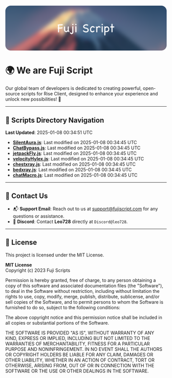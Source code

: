 ![Banner](.github/b.webp)

# 🌍 **We are Fuji Script**

Our global team of developers is dedicated to creating powerful, open-source scripts for Rise Client, designed to enhance your experience and unlock new possibilities! 🌟

---
<!-- SCRIPTS_NAVIGATION_START -->
## 📂 **Scripts Directory Navigation**

**Last Updated**: 2025-01-08 00:34:51 UTC

- **[SilentAura.js](scripts/SilentAura.js)**: Last modified on 2025-01-08 00:34:45 UTC
- **[ChatBypass.js](scripts/ChatBypass.js)**: Last modified on 2025-01-08 00:34:45 UTC
- **[jetpackFly.js](scripts/jetpackFly.js)**: Last modified on 2025-01-08 00:34:45 UTC
- **[velocityHylex.js](scripts/velocityHylex.js)**: Last modified on 2025-01-08 00:34:45 UTC
- **[chestxray.js](scripts/chestxray.js)**: Last modified on 2025-01-08 00:34:45 UTC
- **[bedxray.js](scripts/bedxray.js)**: Last modified on 2025-01-08 00:34:45 UTC
- **[chatMacro.js](scripts/chatMacro.js)**: Last modified on 2025-01-08 00:34:45 UTC

<!-- SCRIPTS_NAVIGATION_END -->

---

## 💬 **Contact Us**  
- 📬 **Support Email**: Reach out to us at [support@fujiscript.com](mailto:support@fujiscript.com) for any questions or assistance.  
- 💬 **Discord**: Contact **Leo728** directly at `Discord@leo728`.

---

## 📜 **License**

This project is licensed under the MIT License.  

**MIT License**  
Copyright (c) 2023 Fuji Scripts  

Permission is hereby granted, free of charge, to any person obtaining a copy of this software and associated documentation files (the "Software"), to deal in the Software without restriction, including without limitation the rights to use, copy, modify, merge, publish, distribute, sublicense, and/or sell copies of the Software, and to permit persons to whom the Software is furnished to do so, subject to the following conditions:  

The above copyright notice and this permission notice shall be included in all copies or substantial portions of the Software.  

THE SOFTWARE IS PROVIDED "AS IS", WITHOUT WARRANTY OF ANY KIND, EXPRESS OR IMPLIED, INCLUDING BUT NOT LIMITED TO THE WARRANTIES OF MERCHANTABILITY, FITNESS FOR A PARTICULAR PURPOSE AND NONINFRINGEMENT. IN NO EVENT SHALL THE AUTHORS OR COPYRIGHT HOLDERS BE LIABLE FOR ANY CLAIM, DAMAGES OR OTHER LIABILITY, WHETHER IN AN ACTION OF CONTRACT, TORT OR OTHERWISE, ARISING FROM, OUT OF OR IN CONNECTION WITH THE SOFTWARE OR THE USE OR OTHER DEALINGS IN THE SOFTWARE.  
